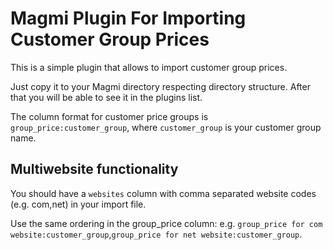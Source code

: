 Magmi Plugin For Importing Customer Group Prices
================================================

This is a simple plugin that allows to import customer group prices.

Just copy it to your Magmi directory respecting directory structure. After that you will be able to see it in the plugins list.

The column format for customer price groups is `group_price:customer_group`, where `customer_group` is your customer group name.

Multiwebsite functionality
--------------------------

You should have a `websites` column with comma separated website codes (e.g. com,net) in your import file.

Use the same ordering in the group_price column:
e.g. `group_price for com website:customer_group`,`group_price for net website:customer_group`.

